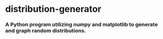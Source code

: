# distribution-generator
### A Python program utilizing numpy and matplotlib to generate and graph random distributions.
